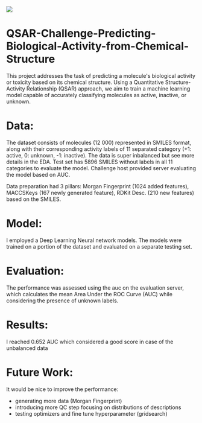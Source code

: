 <img src="https://github.com/AdamAdonyi/QSAR-Challenge-Predicting-Biological-Activity-from-Chemical-Structure/blob/main/smiles.png"/>


# QSAR-Challenge-Predicting-Biological-Activity-from-Chemical-Structure
This project addresses the task of predicting a molecule's biological activity or toxicity based on its chemical structure. Using a Quantitative Structure-Activity Relationship (QSAR) approach, we aim to train a machine learning model capable of accurately classifying molecules as active, inactive, or unknown.



# Data:

The dataset consists of molecules (12 000) represented in SMILES format, along with their corresponding activity labels of 11 separated category (+1: active, 0: unknown, -1: inactive). The data is super inbalanced but see more details in the EDA. Test set has 5896 SMILES without labels in all 11 categories to evaluate the model. Challenge host provided server evaluating the model based on AUC.

Data preparation had 3 pillars: Morgan Fingerprint (1024 added features), MACCSKeys (167 newly generated feature), RDKit Desc. (210 new features) based on the SMILES.


# Model:

I employed a Deep Learning Neural network models. The models were trained on a portion of the dataset and evaluated on a separate testing set.

# Evaluation:

The performance was assessed using the auc on the evaluation server, which calculates the mean Area Under the ROC Curve (AUC) while considering the presence of unknown labels.

# Results:

I reached 0.652 AUC which considered a good score in case of the unbalanced data

# Future Work:

It would be nice to improve the performance:
  - generating more data (Morgan Fingerprint)
  - introducing more QC step focusing on distributions of descriptions
  - testing optimizers and fine tune hyperparameter (gridsearch)
